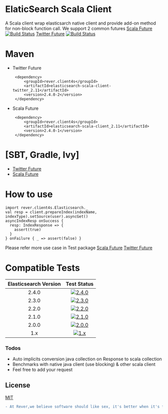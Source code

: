 # ElaticSearch Scala Client
A Scala client wrap elasticsarch native client and provide add-on method for non-block function call.
We support 2 common futures [Scala Future](http://docs.scala-lang.org/overviews/core/futures.html) [![Build Status](https://travis-ci.org/rever-tech/elasticsearch-scala-client.svg?branch=scala_future)](https://travis-ci.org/rever-tech/elasticsearch-scala-client) [Twitter Future](https://twitter.github.io/finagle/guide/Futures.html) [![Build Status](https://travis-ci.org/rever-tech/elasticsearch-scala-client.svg?branch=twitter_future)](https://travis-ci.org/rever-tech/elasticsearch-scala-client)

# Maven 
 - Twitter Future
    
        <dependency>
            <groupId>rever.client4s</groupId>
            <artifactId>elasticsearch-scala-client-twitter_2.11</artifactId>
            <version>2.4.0-2</version>
        </dependency>
 - Scala Future
    
        <dependency>
            <groupId>rever.client4s</groupId>
            <artifactId>elasticsearch-scala-client_2.11</artifactId>
            <version>2.4.0-1</version>
        </dependency>
 
# [SBT, Gradle, Ivy]
 - [Twitter Future](http://central.rever.vn/artifactory/webapp/#/artifacts/browse/tree/General/libs-release-local/rever/client4s/elasticsearch-scala-client-twitter_2.11)
 - [Scala Future](http://central.rever.vn/artifactory/webapp/#/artifacts/browse/tree/General/libs-release-local/rever/client4s/elasticsearch-scala-client_2.11)

# How to use
    import rever.client4s.Elasticsearch._
    val resp = client.prepareIndex(indexName, indexType).setSource(user).asyncGet()
    asyncIndexResp onSuccess {
      resp: IndexResponse => {
        assert(true)
      }
    } onFailure { _ => assert(false) }

Please refer more use case in Test package [Scala Future](https://github.com/rever-tech/elasticsearch-scala-client/blob/scala_future/src/test/scala-2.11/rever/client4s/ElasticsearchAsyncTest.scala) [Twitter Future](https://github.com/rever-tech/elasticsearch-scala-client/blob/twitter_future/src/test/scala-2.11/rever/client4s/ElasticsearchAsyncTest.scala)

# Compatible Tests

| Elasticsearch Version | Test Status |
|:---------------------:|:-----------:|
|    2.4.0              | [![2.4.0](https://img.shields.io/badge/2.4.0-passing-brightgreen.svg?style=flat)](#)|
|    2.3.0              | [![2.3.0](https://img.shields.io/badge/2.3.0-passing-brightgreen.svg?style=flat)](#)|
|    2.2.0              | [![2.2.0](https://img.shields.io/badge/2.2.0-passing-brightgreen.svg?style=flat)](#)|
|    2.1.0              | [![2.1.0](https://img.shields.io/badge/2.1.0-passing-brightgreen.svg?style=flat)](#)|
|    2.0.0              | [![2.0.0](https://img.shields.io/badge/2.0.0-passing-brightgreen.svg?style=flat)](#)|
|    1.x                | [![1.x](https://img.shields.io/badge/1.x-unknown-lightgrey.svg?style=flat)](#)|

### Todos

 - Auto implicits conversion java collection on Response to scala collection
 - Benchmarks with native java client (use blocking) & other scala client
 - Feel free to add your request
 
License
----

[MIT](https://opensource.org/licenses/MIT)
```diff
- At Rever,we believe software should like sex, it's better when it's free ^^ -
```
